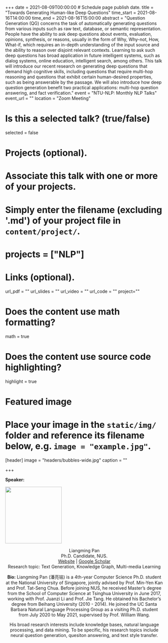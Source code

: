 +++
date = 2021-08-09T00:00:00  # Schedule page publish date.
title = "Towards Generating Human-like Deep Questions"
time_start = 2021-08-16T14:00:00
time_end = 2021-08-16T15:00:00
abstract = "Question Generation (QG) concerns the task of automatically generating questions from various inputs such as raw text, database, or semantic representation. People have the ability to ask deep questions about events, evaluation, opinions, synthesis, or reasons, usually in the form of Why, Why-not, How, What-if, which requires an in-depth understanding of the input source and the ability to reason over disjoint relevant contexts. Learning to ask such deep questions has broad application in future intelligent systems, such as dialog systems, online education, intelligent search, among others. This talk will introduce our recent research on generating deep questions that demand high cognitive skills, including questions that require multi-hop reasoning and questions that exhibit certain human-desired properties, such as being answerable by the passage. We will also introduce how deep question generation benefit two practical applications: multi-hop question answering, and fact verification."
event = "NTU-NLP: Monthly NLP Talks"
event_url = ""
location = "Zoom Meeting"

# Is this a selected talk? (true/false)
selected = false

# Projects (optional).
#   Associate this talk with one or more of your projects.
#   Simply enter the filename (excluding '.md') of your project file in `content/project/`.
# projects = ["NLP"]

# Links (optional).
url_pdf = ""
url_slides = ""
url_video = ""
url_code = ""
project=""
# Does the content use math formatting?
math = true

# Does the content use source code highlighting?
highlight = true

# Featured image
# Place your image in the `static/img/` folder and reference its filename below, e.g. `image = "example.jpg"`.
[header]
image = "headers/bubbles-wide.jpg"
caption = ""

+++

**Speaker:** 

<img class="img-circle" style="width: 180px;" src="../../person/liangming.jpeg"> <br> <center> Liangming Pan <br> Ph.D. Candidate, NUS. <br> [Website](http://www.liangmingpan.com/) \|  [Google Scholar](https://scholar.google.com/citations?user=JcjjOTUAAAAJ&hl=en&oi=ao) <br> Research topic: Text Generation, Knowledge Graph, Multi-media Learning <br>


**Bio:** Liangming Pan (潘亮铭) is a 4th-year Computer Science Ph.D. student at the National University of Singapore, jointly advised by Prof. Min-Yen Kan and Prof. Tat-Seng Chua. Before joining NUS, he received Master’s degree from the School of Computer Science at Tsinghua University in June 2017, working with Prof. Juanzi Li and Prof. Jie Tang. He obtained his Bachelor’s degree from Beihang University (2010 - 2014). He joined the UC Santa Barbara Natural Language Processing Group as a visiting Ph.D. student from July 2020 to May 2021, supervised by Prof. William Wang.

His broad research interests include knowledge bases, natural language processing, and data mining. To be specific, his research topics include neural question generation, quesiton answering, and text style transfer.

